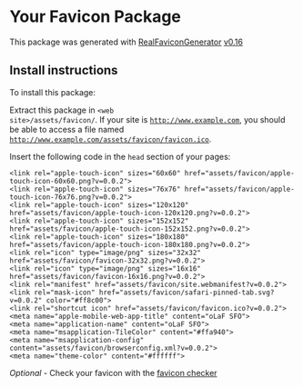 # Your Favicon Package

This package was generated with [RealFaviconGenerator](https://realfavicongenerator.net/) [v0.16](https://realfavicongenerator.net/change_log#v0.16)

## Install instructions

To install this package:

Extract this package in <code>&lt;web site&gt;/assets/favicon/</code>. If your site is <code>http://www.example.com</code>, you should be able to access a file named <code>http://www.example.com/assets/favicon/favicon.ico</code>.

Insert the following code in the `head` section of your pages:

    <link rel="apple-touch-icon" sizes="60x60" href="assets/favicon/apple-touch-icon-60x60.png?v=0.0.2">
    <link rel="apple-touch-icon" sizes="76x76" href="assets/favicon/apple-touch-icon-76x76.png?v=0.0.2">
    <link rel="apple-touch-icon" sizes="120x120" href="assets/favicon/apple-touch-icon-120x120.png?v=0.0.2">
    <link rel="apple-touch-icon" sizes="152x152" href="assets/favicon/apple-touch-icon-152x152.png?v=0.0.2">
    <link rel="apple-touch-icon" sizes="180x180" href="assets/favicon/apple-touch-icon-180x180.png?v=0.0.2">
    <link rel="icon" type="image/png" sizes="32x32" href="assets/favicon/favicon-32x32.png?v=0.0.2">
    <link rel="icon" type="image/png" sizes="16x16" href="assets/favicon/favicon-16x16.png?v=0.0.2">
    <link rel="manifest" href="assets/favicon/site.webmanifest?v=0.0.2">
    <link rel="mask-icon" href="assets/favicon/safari-pinned-tab.svg?v=0.0.2" color="#ff8c00">
    <link rel="shortcut icon" href="assets/favicon/favicon.ico?v=0.0.2">
    <meta name="apple-mobile-web-app-title" content="oLaF SFO">
    <meta name="application-name" content="oLaF SFO">
    <meta name="msapplication-TileColor" content="#ffa940">
    <meta name="msapplication-config" content="assets/favicon/browserconfig.xml?v=0.0.2">
    <meta name="theme-color" content="#ffffff">

*Optional* - Check your favicon with the [favicon checker](https://realfavicongenerator.net/favicon_checker)